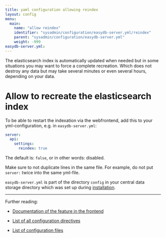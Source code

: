 ```yaml
---
title: yaml configuration allowing reindex
layout: config
menu:
  main:
    name: "allow reindex"
    identifier: "sysadmin/configuration/easydb-server.yml/reindex"
    parent: "sysadmin/configuration/easydb-server.yml"
    weight: -999
easydb-server.yml:
---
```


The elasticsearch index is automatically updated when needed but in some situations you may want to force a complete recreation. Which does not destroy any data but may take several minutes or even several hours, depending on your data.

# Allow to recreate the elasticsearch index

To be able to restart the indexation via the webfrontend, add this to your yml-configuration, e.g. in `easydb-server.yml`:

```yaml
server:
  api:
    settings:
      reindex: true
```

The default is: `false`, or in other words: disabled.

Make sure to not duplicate lines in the same file. For example, do not put `server:` twice into the same yml-file.

`easydb-server.yml` is part of the directory `config` in your central data storage directory which was set up during [installation](../../../installation).

-----

Further reading:

* [Documentation of the feature in the frontend](../../../../webfrontend/administration/server-status/)

* [List of all configuration directives](../)

* [List of configuration files](../../)
